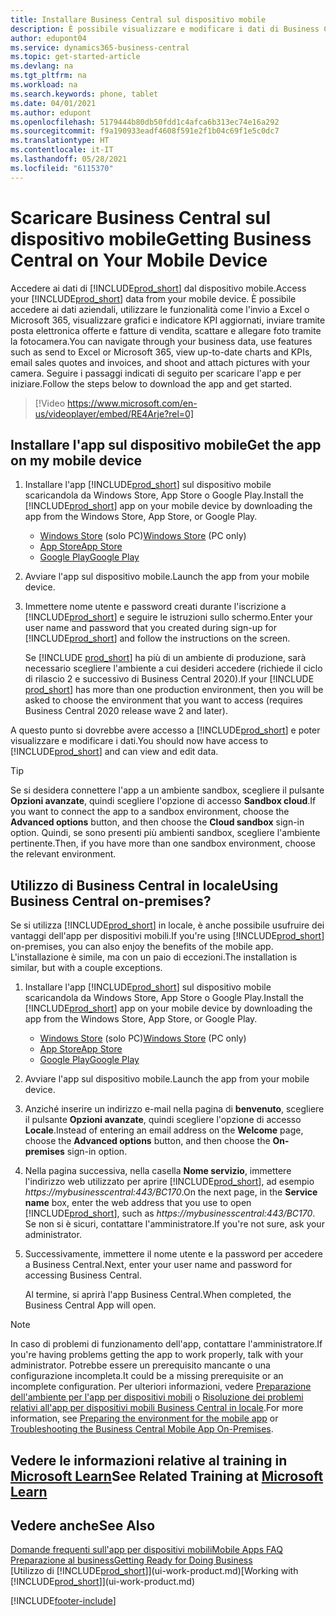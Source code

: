 ```yaml
---
title: Installare Business Central sul dispositivo mobile
description: È possibile visualizzare e modificare i dati di Business Central sul telefono o sul tablet.
author: edupont04
ms.service: dynamics365-business-central
ms.topic: get-started-article
ms.devlang: na
ms.tgt_pltfrm: na
ms.workload: na
ms.search.keywords: phone, tablet
ms.date: 04/01/2021
ms.author: edupont
ms.openlocfilehash: 5179444b80db50fdd1c4afca6b313ec74e16a292
ms.sourcegitcommit: f9a190933eadf4608f591e2f1b04c69f1e5c0dc7
ms.translationtype: HT
ms.contentlocale: it-IT
ms.lasthandoff: 05/28/2021
ms.locfileid: "6115370"
---
```

# <a name="getting-business-central-on-your-mobile-device"></a><span data-ttu-id="8a169-103">Scaricare Business Central sul dispositivo mobile</span><span class="sxs-lookup"><span data-stu-id="8a169-103">Getting Business Central on Your Mobile Device</span></span>

<span data-ttu-id="8a169-104">Accedere ai dati di [!INCLUDE[prod_short](includes/prod_short.md)]  dal dispositivo mobile.</span><span class="sxs-lookup"><span data-stu-id="8a169-104">Access your [!INCLUDE[prod_short](includes/prod_short.md)] data from your mobile device.</span></span> <span data-ttu-id="8a169-105">È possibile accedere ai dati aziendali, utilizzare le funzionalità come l'invio a Excel o Microsoft 365, visualizzare grafici e indicatore KPI aggiornati, inviare tramite posta elettronica offerte e fatture di vendita, scattare e allegare foto tramite la fotocamera.</span><span class="sxs-lookup"><span data-stu-id="8a169-105">You can navigate through your business data, use features such as send to Excel or Microsoft 365, view up-to-date charts and KPIs, email sales quotes and invoices, and shoot and attach pictures with your camera.</span></span> <span data-ttu-id="8a169-106">Seguire i passaggi indicati di seguito per scaricare l'app e per iniziare.</span><span class="sxs-lookup"><span data-stu-id="8a169-106">Follow the steps below to download the app and get started.</span></span>

> [!Video https://www.microsoft.com/en-us/videoplayer/embed/RE4Arje?rel=0]

## <a name="get-the-app-on-my-mobile-device"></a><span data-ttu-id="8a169-107">Installare l'app sul dispositivo mobile</span><span class="sxs-lookup"><span data-stu-id="8a169-107">Get the app on my mobile device</span></span>

1. <span data-ttu-id="8a169-108">Installare l'app [!INCLUDE[prod_short](includes/prod_short.md)] sul dispositivo mobile scaricandola da Windows Store, App Store o Google Play.</span><span class="sxs-lookup"><span data-stu-id="8a169-108">Install the [!INCLUDE[prod_short](includes/prod_short.md)] app on your mobile device by downloading the app from the Windows Store, App Store, or Google Play.</span></span>  

   - <span data-ttu-id="8a169-109">[Windows Store](https://go.microsoft.com/fwlink/?LinkId=734848) (solo PC)</span><span class="sxs-lookup"><span data-stu-id="8a169-109">[Windows Store](https://go.microsoft.com/fwlink/?LinkId=734848) (PC only)</span></span>
   - [<span data-ttu-id="8a169-110">App Store</span><span class="sxs-lookup"><span data-stu-id="8a169-110">App Store</span></span>](https://go.microsoft.com/fwlink/?LinkId=734847)
   - [<span data-ttu-id="8a169-111">Google Play</span><span class="sxs-lookup"><span data-stu-id="8a169-111">Google Play</span></span>](https://go.microsoft.com/fwlink/?LinkId=734849)
2. <span data-ttu-id="8a169-112">Avviare l'app sul dispositivo mobile.</span><span class="sxs-lookup"><span data-stu-id="8a169-112">Launch the app from your mobile device.</span></span>
3. <span data-ttu-id="8a169-113">Immettere nome utente e password creati durante l'iscrizione a [!INCLUDE[prod_short](includes/prod_short.md)] e seguire le istruzioni sullo schermo.</span><span class="sxs-lookup"><span data-stu-id="8a169-113">Enter your user name and password that you created during sign-up for [!INCLUDE[prod_short](includes/prod_short.md)] and follow the instructions on the screen.</span></span>

    <span data-ttu-id="8a169-114">Se [!INCLUDE [prod_short](includes/prod_short.md)] ha più di un ambiente di produzione, sarà necessario scegliere l'ambiente a cui desideri accedere (richiede il ciclo di rilascio 2 e successivo di Business Central 2020).</span><span class="sxs-lookup"><span data-stu-id="8a169-114">If your [!INCLUDE [prod_short](includes/prod_short.md)] has more than one production environment, then you will be asked to choose the environment that you want to access (requires Business Central 2020 release wave 2 and later).</span></span>

<span data-ttu-id="8a169-115">A questo punto si dovrebbe avere accesso a [!INCLUDE[prod_short](includes/prod_short.md)] e poter visualizzare e modificare i dati.</span><span class="sxs-lookup"><span data-stu-id="8a169-115">You should now have access to [!INCLUDE[prod_short](includes/prod_short.md)] and can view and edit data.</span></span>  

> [!TIP]
> <span data-ttu-id="8a169-116">Se si desidera connettere l'app a un ambiente sandbox, scegliere il pulsante **Opzioni avanzate**, quindi scegliere l'opzione di accesso **Sandbox cloud**.</span><span class="sxs-lookup"><span data-stu-id="8a169-116">If you want to connect the app to a sandbox environment, choose the **Advanced options** button, and then choose the **Cloud sandbox** sign-in option.</span></span> <span data-ttu-id="8a169-117">Quindi, se sono presenti più ambienti sandbox, scegliere l'ambiente pertinente.</span><span class="sxs-lookup"><span data-stu-id="8a169-117">Then, if you have more than one sandbox environment, choose the relevant environment.</span></span>

## <a name="using-business-central-on-premises"></a><span data-ttu-id="8a169-118">Utilizzo di Business Central in locale</span><span class="sxs-lookup"><span data-stu-id="8a169-118">Using Business Central on-premises?</span></span>

<span data-ttu-id="8a169-119">Se si utilizza [!INCLUDE[prod_short](includes/prod_short.md)] in locale, è anche possibile usufruire dei vantaggi dell'app per dispositivi mobili.</span><span class="sxs-lookup"><span data-stu-id="8a169-119">If you're using [!INCLUDE[prod_short](includes/prod_short.md)] on-premises, you can also enjoy the benefits of the mobile app.</span></span> <span data-ttu-id="8a169-120">L'installazione è simile, ma con un paio di eccezioni.</span><span class="sxs-lookup"><span data-stu-id="8a169-120">The installation is similar, but with a couple exceptions.</span></span>

1. <span data-ttu-id="8a169-121">Installare l'app [!INCLUDE[prod_short](includes/prod_short.md)] sul dispositivo mobile scaricandola da Windows Store, App Store o Google Play.</span><span class="sxs-lookup"><span data-stu-id="8a169-121">Install the [!INCLUDE[prod_short](includes/prod_short.md)] app on your mobile device by downloading the app from the Windows Store, App Store, or Google Play.</span></span>  

   - <span data-ttu-id="8a169-122">[Windows Store](https://go.microsoft.com/fwlink/?LinkId=734848) (solo PC)</span><span class="sxs-lookup"><span data-stu-id="8a169-122">[Windows Store](https://go.microsoft.com/fwlink/?LinkId=734848) (PC only)</span></span>
   - [<span data-ttu-id="8a169-123">App Store</span><span class="sxs-lookup"><span data-stu-id="8a169-123">App Store</span></span>](https://go.microsoft.com/fwlink/?LinkId=734847)
   - [<span data-ttu-id="8a169-124">Google Play</span><span class="sxs-lookup"><span data-stu-id="8a169-124">Google Play</span></span>](https://go.microsoft.com/fwlink/?LinkId=734849)
2. <span data-ttu-id="8a169-125">Avviare l'app sul dispositivo mobile.</span><span class="sxs-lookup"><span data-stu-id="8a169-125">Launch the app from your mobile device.</span></span>
3. <span data-ttu-id="8a169-126">Anziché inserire un indirizzo e-mail nella pagina di **benvenuto**, scegliere il pulsante **Opzioni avanzate**, quindi scegliere l'opzione di accesso **Locale**.</span><span class="sxs-lookup"><span data-stu-id="8a169-126">Instead of entering an email address on the **Welcome** page, choose the **Advanced options** button, and then choose the **On-premises** sign-in option.</span></span>
4. <span data-ttu-id="8a169-127">Nella pagina successiva, nella casella **Nome servizio**, immettere l'indirizzo web utilizzato per aprire [!INCLUDE[prod_short](includes/prod_short.md)], ad esempio *https://mybusinesscentral:443/BC170*.</span><span class="sxs-lookup"><span data-stu-id="8a169-127">On the next page, in the **Service name** box, enter the web address that you use to open [!INCLUDE[prod_short](includes/prod_short.md)], such as *https://mybusinesscentral:443/BC170*.</span></span> <span data-ttu-id="8a169-128">Se non si è sicuri, contattare l'amministratore.</span><span class="sxs-lookup"><span data-stu-id="8a169-128">If you're not sure, ask your administrator.</span></span>
5. <span data-ttu-id="8a169-129">Successivamente, immettere il nome utente e la password per accedere a Business Central.</span><span class="sxs-lookup"><span data-stu-id="8a169-129">Next, enter your user name and password for accessing Business Central.</span></span>

   <span data-ttu-id="8a169-130">Al termine, si aprirà l'app Business Central.</span><span class="sxs-lookup"><span data-stu-id="8a169-130">When completed, the Business Central App will open.</span></span>

> [!NOTE]
> <span data-ttu-id="8a169-131">In caso di problemi di funzionamento dell'app, contattare l'amministratore.</span><span class="sxs-lookup"><span data-stu-id="8a169-131">If you're having problems getting the app to work properly, talk with your administrator.</span></span> <span data-ttu-id="8a169-132">Potrebbe essere un prerequisito mancante o una configurazione incompleta.</span><span class="sxs-lookup"><span data-stu-id="8a169-132">It could be a missing prerequisite or an incomplete configuration.</span></span> <span data-ttu-id="8a169-133">Per ulteriori informazioni, vedere [Preparazione dell'ambiente per l'app per dispositivi mobili](/dynamics365/business-central/dev-itpro/deployment/install-business-central-app#prereqs) o [Risoluzione dei problemi relativi all'app per dispositivi mobili Business Central in locale](/dynamics365/business-central/dev-itpro/developer/devenv-troubleshooting-the-mobile-app).</span><span class="sxs-lookup"><span data-stu-id="8a169-133">For more information, see  [Preparing the environment for the mobile app](/dynamics365/business-central/dev-itpro/deployment/install-business-central-app#prereqs) or [Troubleshooting the Business Central Mobile App On-Premises](/dynamics365/business-central/dev-itpro/developer/devenv-troubleshooting-the-mobile-app).</span></span>

## <a name="see-related-training-at-microsoft-learn"></a><span data-ttu-id="8a169-134">Vedere le informazioni relative al training in [Microsoft Learn](/learn/modules/alternative-interfaces-dynamics-365-business-central/index)</span><span class="sxs-lookup"><span data-stu-id="8a169-134">See Related Training at [Microsoft Learn](/learn/modules/alternative-interfaces-dynamics-365-business-central/index)</span></span>

## <a name="see-also"></a><span data-ttu-id="8a169-135">Vedere anche</span><span class="sxs-lookup"><span data-stu-id="8a169-135">See Also</span></span>

[<span data-ttu-id="8a169-136">Domande frequenti sull'app per dispositivi mobili</span><span class="sxs-lookup"><span data-stu-id="8a169-136">Mobile Apps FAQ</span></span>](ui-mobile-faq.yml)  
[<span data-ttu-id="8a169-137">Preparazione al business</span><span class="sxs-lookup"><span data-stu-id="8a169-137">Getting Ready for Doing Business</span></span>](ui-get-ready-business.md)  
<span data-ttu-id="8a169-138">[Utilizzo di [!INCLUDE[prod_short](includes/prod_short.md)]](ui-work-product.md)</span><span class="sxs-lookup"><span data-stu-id="8a169-138">[Working with [!INCLUDE[prod_short](includes/prod_short.md)]](ui-work-product.md)</span></span>  


[!INCLUDE[footer-include](includes/footer-banner.md)]